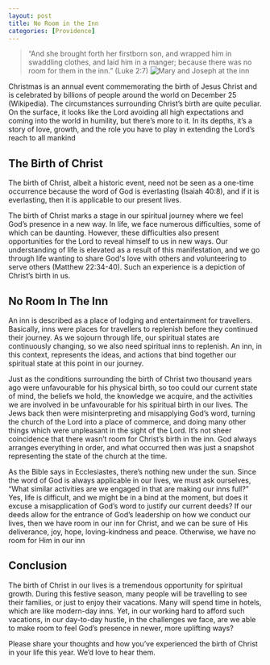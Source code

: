 ```yaml
---
layout: post
title: No Room in the Inn
categories: [Providence]
---
```


> “And she brought forth her firstborn son, and wrapped him in swaddling clothes, and laid him in a manger; because there was no room for them in the inn.” (Luke 2:7)
![Mary and Joseph at the inn](https://nornirn.files.wordpress.com/2012/12/no-room-at-the-inn.jpg "No room for christ's birth in the inn")
 
Christmas is an annual event commemorating the birth of Jesus Christ and is celebrated by billions of people around the world on December 25 (Wikipedia). The circumstances surrounding Christ’s birth are quite peculiar. On the surface, it looks like the Lord avoiding all high expectations and coming into the world in humility, but there’s more to it. In its depths, it’s a story of love, growth, and the role you have to play in extending the Lord’s reach to all mankind

## The Birth of Christ

The birth of Christ, albeit a historic event, need not be seen as a one-time occurrence because the word of God is everlasting (Isaiah 40:8), and if it is everlasting, then it is applicable to our present lives.

The birth of Christ marks a stage in our spiritual journey where we feel God’s presence in a new way. In life, we face numerous difficulties, some of which can be daunting. However, these difficulties also present opportunities for the Lord to reveal himself to us in new ways. Our understanding of life is elevated as a result of this manifestation, and we go through life wanting to share God's love with others and volunteering to serve others (Matthew 22:34-40). Such an experience is a depiction of Christ’s birth in us.

## No Room In The Inn

An inn is described as a place of lodging and entertainment for travellers. Basically, inns were places for travellers to replenish before they continued their journey. As we sojourn through life, our spiritual states are continuously changing, so we also need spiritual inns to replenish. An inn, in this context, represents the ideas, and actions that bind together our spiritual state at this point in our journey.

Just as the conditions surrounding the birth of Christ two thousand years ago were unfavourable for his physical birth, so too could our current state of mind, the beliefs we hold, the knowledge we acquire, and the activities we are involved in be unfavourable for his spiritual birth in our lives. The Jews back then were misinterpreting and misapplying God’s word, turning the church of the Lord into a place of commerce, and doing many other things which were unpleasant in the sight of the Lord. It’s not sheer coincidence that there wasn’t room for Christ’s birth in the inn. God always arranges everything in order, and what occurred then was just a snapshot representing the state of the church at the time.

As the Bible says in Ecclesiastes, there’s nothing new under the sun. Since the word of God is always applicable in our lives, we must ask ourselves, “What similar activities are we engaged in that are making our inns full?” Yes, life is difficult, and we might be in a bind at the moment, but does it excuse a misapplication of God’s word to justify our current deeds? If our deeds allow for the entrance of God’s leadership on how we conduct our lives, then we have room in our inn for Christ, and we can be sure of His deliverance, joy, hope, loving-kindness and peace. Otherwise, we have no room for Him in our inn

## Conclusion

The birth of Christ in our lives is a tremendous opportunity for spiritual growth. During this festive season, many people will be travelling to see their families, or just to enjoy their vacations. Many will spend time in hotels, which are like modern-day inns. Yet, in our working hard to afford such vacations, in our day-to-day hustle, in the challenges we face, are we able to make room to feel God’s presence in newer, more uplifting ways?

Please share your thoughts and how you’ve experienced the birth of Christ in your life this year. We’d love to hear them.
